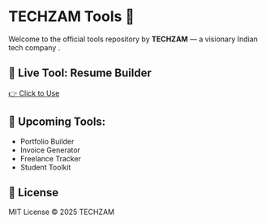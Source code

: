 # TECHZAM Tools 🚀

Welcome to the official tools repository by **TECHZAM** — a visionary Indian tech company .  

## 🌟 Live Tool: Resume Builder  
[👉 Click to Use](https://techzam.github.io/tools/resume-builder)

## 🚧 Upcoming Tools:
- Portfolio Builder
- Invoice Generator
- Freelance Tracker
- Student Toolkit

## 📄 License
MIT License © 2025 TECHZAM
